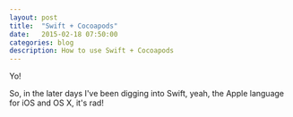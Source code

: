 ```yaml
---
layout: post
title:  "Swift + Cocoapods"
date:   2015-02-18 07:50:00
categories: blog
description: How to use Swift + Cocoapods
---
```


<div class="wrapper" markdown="1">
Yo!

So, in the later days I've been digging into Swift, yeah, the Apple language for iOS and OS X, it's rad!
</div>


<div class="wrapper" markdown="1">

</div>
